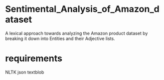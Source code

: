 # Sentimental_Analysis_of_Amazon_dataset
A lexical approach towards analyzing the Amazon product dataset by breaking it down into Entities and their Adjective lists.


# requirements

NLTK
json
textblob
